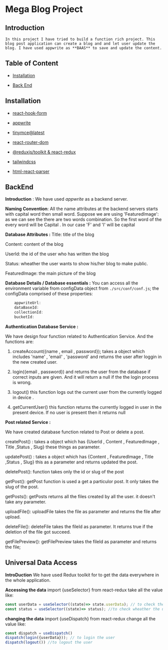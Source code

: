 # Mega Blog Project

## Introduction
    In this project I have tried to build a function rich project. This blog post application can create a blog and and let user update the blog. I have used appwrite as **BAAS** to save and update the content.


## Table of Content
- [Installation](#Installation)

- [Back End](#BackEnd)




## Installation
- [react-hook-form](https://react-hook-form.com/get-started)

- [appwrite](https://appwrite.io/docs/tooling/command-line/installation)

- [tinymce@latest](https://www.tiny.cloud/docs/tinymce/6/upgrading/)

- [react-router-dom](https://reactrouter.com/en/main/start/tutorial)

- [@reduxjs/toolkit & react-redux](https://redux-toolkit.js.org/introduction/getting-started)

- [tailwindcss](https://tailwindcss.com/docs/guides/vite)

- [html-react-parser](https://www.npmjs.com/package/html-react-parser)

## BackEnd 

**Introduction** : 
We have used _appwrite_ as a backend server.

**Naming Convention**:
     All the name attributes at the  backend servers starts with capital word then small word. Suppose we are using 'FeaturedImage': as we can see the there are two words combination. So the first word of the every word will be Capital . In our case 'F' and 'I' will be capital

**Database Attributes :**
Title: title of the blog

Content: content of the blog

UserId: the id of the user who has written the blog

Status: wheather the user wants to show his/her blog to make public.

FeaturedImage: the main picture of the blog

**Database Details / Database essentials :**
You can access all the environment variable from configData object from `./src/conf/conf.js`;
the configData comprised of these properties:
```javascript
    appwriteUrl: 
    dataBaseId: 
    collectionId:
    bucketId:
```

**Authentication Database Service :**

We have design four function related to Authentication Service. And the functions are:
1. createAccount({name , email , password}); takes a object which includes 'name' , 'email' , 'password' and returns the user after loggin in the new created user.

2. login({email , password}) and returns the user from the database if correct inputs are given. And it will return a null if the the login process is wrong.

3. logout() this function logs out the current user from the currently logged in device . 

4. getCurrentUser() this function returns the currently logged in user in the present device. If no user is present then it returns null 

**Post related Service :**

We have created database function related to Post or delete a post.

createPost() : takes a object which has {UserId , Content , FeaturedImage , Title ,Status , Slug} these things as parameter. 

updatePost() : takes a object which has  {Content , FeaturedImage , Title ,Status , Slug} this as a parameter and returns updated the post.

deletePost(): function takes only the id or slug of the post

getPost(): getPost function is used a get a particulor post. It only takes the slug of the post.

getPosts(): getPosts returns all the files created by all the  user. it doesn't take any parameter.

uploadFile(): uploadFile takes the file as parameter and returns the file after upload.

deleteFile(): deleteFile takes the fileId as parameter. It returns true if the deletion of the file got succeed.

getFilePreview(): getFilePreview takes the fileId as parameter and returns the file;


## Universal Data Access

**IntroDuction**
We have used Redux toolkit for to get the data everywhere in the whole application.

**Accessing the data**
import {useSelector} from react-redux
take all the value like:

```javascript
const userData = useSelector((state)=> state.userData); // to check the current userData
const status = useSelector((state)=> status); //to check wheather the user is logged in or not
```

**changing the data**
import {useDispatch} from react-redux
change all the value like:
```javascript
const dispatch = useDispatch()
dispatch(login({userData})); // to login the user
dispatch(logout()) //to logout the user
```

